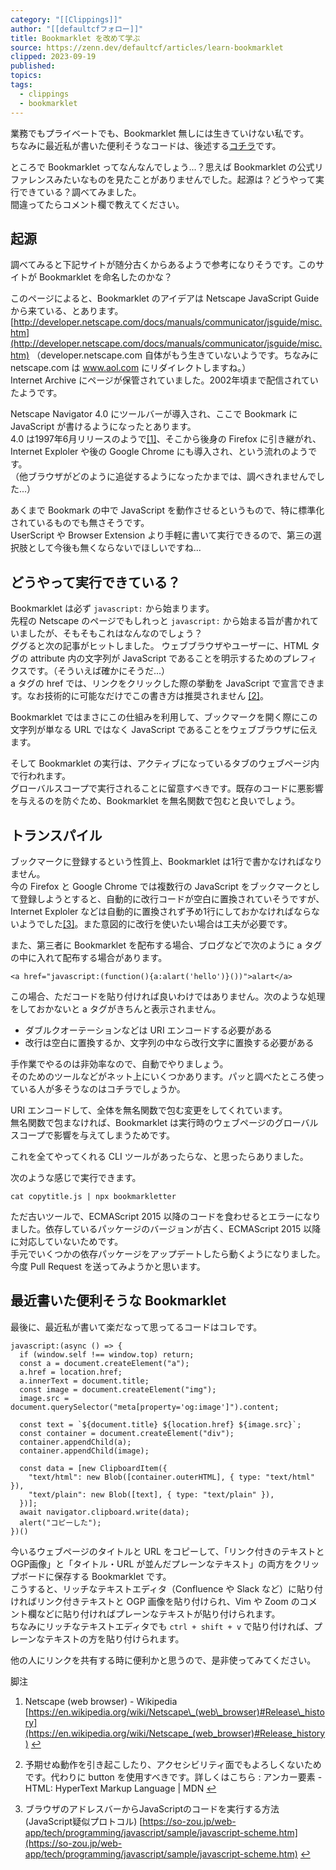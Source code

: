 ```yaml
---
category: "[[Clippings]]"
author: "[[defaultcfフォロー]]"
title: Bookmarklet を改めて学ぶ
source: https://zenn.dev/defaultcf/articles/learn-bookmarklet
clipped: 2023-09-19
published: 
topics: 
tags:
  - clippings
  - bookmarklet
---
```


業務でもプライベートでも、Bookmarklet 無しには生きていけない私です。  
ちなみに最近私が書いた便利そうなコードは、後述する[コチラ](#%E6%9C%80%E8%BF%91%E6%9B%B8%E3%81%84%E3%81%9F%E4%BE%BF%E5%88%A9%E3%81%9D%E3%81%86%E3%81%AA-bookmarklet)です。

ところで Bookmarklet ってなんなんでしょう...？思えば Bookmarklet の公式リファレンスみたいなものを見たことがありませんでした。起源は？どうやって実行できている？調べてみました。  
間違ってたらコメント欄で教えてください。

## 起源

調べてみると下記サイトが随分古くからあるようで参考になりそうです。このサイトが Bookmarklet を命名したのかな？

このページによると、Bookmarklet のアイデアは Netscape JavaScript Guide から来ている、とあります。  
[http://developer.netscape.com/docs/manuals/communicator/jsguide/misc.htm](http://developer.netscape.com/docs/manuals/communicator/jsguide/misc.htm) （developer.netscape.com 自体がもう生きていないようです。ちなみに netscape.com は www.aol.com にリダイレクトしますね。）  
Internet Archive にページが保管されていました。2002年頃まで配信されていたようです。

Netscape Navigator 4.0 にツールバーが導入され、ここで Bookmark に JavaScript が書けるようになったとあります。  
4.0 は1997年6月リリースのようで[\[1\]](#fn-54aa-1)、そこから後身の Firefox に引き継がれ、Internet Exploler や後の Google Chrome にも導入され、という流れのようです。  
（他ブラウザがどのように追従するようになったかまでは、調べきれませんでした...）

あくまで Bookmark の中で JavaScript を動作させるというもので、特に標準化されているものでも無さそうです。  
UserScript や Browser Extension より手軽に書いて実行できるので、第三の選択肢として今後も無くならないでほしいですね...

## どうやって実行できている？

Bookmarklet は必ず `javascript:` から始まります。  
先程の Netscape のページでもしれっと `javascript:` から始まる旨が書かれていましたが、そもそもこれはなんなのでしょう？  
ググると次の記事がヒットしました。 ウェブブラウザやユーザーに、HTML タグの attribute 内の文字列が JavaScript であることを明示するためのプレフィクスです。（そういえば確かにそうだ...）  
a タグの href では、リンクをクリックした際の挙動を JavaScript で宣言できます。なお技術的に可能なだけでこの書き方は推奨されません [\[2\]](#fn-54aa-2)。

Bookmarklet ではまさにこの仕組みを利用して、ブックマークを開く際にこの文字列が単なる URL ではなく JavaScript であることをウェブブラウザに伝えます。

そして Bookmarklet の実行は、アクティブになっているタブのウェブページ内で行われます。  
グローバルスコープで実行されることに留意すべきです。既存のコードに悪影響を与えるのを防ぐため、Bookmarklet を無名関数で包むと良いでしょう。

## トランスパイル

ブックマークに登録するという性質上、Bookmarklet は1行で書かなければなりません。  
今の Firefox と Google Chrome では複数行の JavaScript をブックマークとして登録しようとすると、自動的に改行コードが空白に置換されていそうですが、Internet Exploler などは自動的に置換されず予め1行にしておかなければならないようでした[\[3\]](#fn-54aa-3)。また意図的に改行を使いたい場合は工夫が必要です。

また、第三者に Bookmarklet を配布する場合、ブログなどで次のように a タグの中に入れて配布する場合があります。

```
<a href="javascript:(function(){a:alart('hello')}())">alart</a>
```

この場合、ただコードを貼り付ければ良いわけではありません。次のような処理をしておかないと a タグがきちんと表示されません。

-   ダブルクオーテーションなどは URI エンコードする必要がある
-   改行は空白に置換するか、文字列の中なら改行文字に置換する必要がある

手作業でやるのは非効率なので、自動でやりましょう。  
そのためのツールなどがネット上にいくつかあります。パッと調べたところ使っている人が多そうなのはコチラでしょうか。

URI エンコードして、全体を無名関数で包む変更をしてくれています。  
無名関数で包まなければ、Bookmarklet は実行時のウェブページのグローバルスコープで影響を与えてしまうためです。

これを全てやってくれる CLI ツールがあったらな、と思ったらありました。

次のような感じで実行できます。

```
cat copytitle.js | npx bookmarkletter
```

ただ古いツールで、ECMAScript 2015 以降のコードを食わせるとエラーになりました。依存しているパッケージのバージョンが古く、ECMAScript 2015 以降に対応していないためです。  
手元でいくつかの依存パッケージをアップデートしたら動くようになりました。  
今度 Pull Request を送ってみようかと思います。

## 最近書いた便利そうな Bookmarklet

最後に、最近私が書いて楽だなって思ってるコードはコレです。

```
javascript:(async () => {
  if (window.self !== window.top) return;
  const a = document.createElement("a");
  a.href = location.href;
  a.innerText = document.title;
  const image = document.createElement("img");
  image.src = document.querySelector("meta[property='og:image']").content;

  const text = `${document.title} ${location.href} ${image.src}`;
  const container = document.createElement("div");
  container.appendChild(a);
  container.appendChild(image);

  const data = [new ClipboardItem({
    "text/html": new Blob([container.outerHTML], { type: "text/html" }),
    "text/plain": new Blob([text], { type: "text/plain" }),
  })];
  await navigator.clipboard.write(data);
  alert("コピーした");
})()
```

今いるウェブページのタイトルと URL をコピーして、「リンク付きのテキストとOGP画像」と「タイトル・URL が並んだプレーンなテキスト」の両方をクリップボードに保存する Bookmarklet です。  
こうすると、リッチなテキストエディタ（Confluence や Slack など）に貼り付ければリンク付きテキストと OGP 画像を貼り付けられ、Vim や Zoom のコメント欄などに貼り付ければプレーンなテキストが貼り付けられます。  
ちなみにリッチなテキストエディタでも `ctrl + shift + v` で貼り付ければ、プレーンなテキストの方を貼り付けられます。

他の人にリンクを共有する時に便利かと思うので、是非使ってみてください。

脚注

1.  Netscape (web browser) - Wikipedia [https://en.wikipedia.org/wiki/Netscape\_(web\_browser)#Release\_history](https://en.wikipedia.org/wiki/Netscape_(web_browser)#Release_history) [↩︎](#fnref-54aa-1)
    
2.  予期せぬ動作を引き起こしたり、アクセシビリティ面でもよろしくないためです。代わりに button を使用すべきです。詳しくはこちら [<a>: アンカー要素 - HTML: HyperText Markup Language | MDN](https://developer.mozilla.org/ja/docs/Web/HTML/Element/a#onclick_%E3%82%A4%E3%83%99%E3%83%B3%E3%83%88) [↩︎](#fnref-54aa-2)
    
3.  ブラウザのアドレスバーからJavaScriptのコードを実行する方法 (JavaScript疑似プロトコル) [https://so-zou.jp/web-app/tech/programming/javascript/sample/javascript-scheme.htm](https://so-zou.jp/web-app/tech/programming/javascript/sample/javascript-scheme.htm) [↩︎](#fnref-54aa-3)